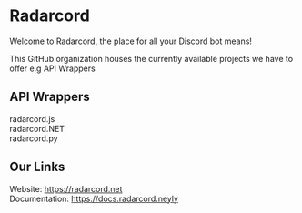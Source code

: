 # Radarcord

Welcome to Radarcord, the place for all your Discord bot means!

This GitHub organization houses the currently available projects we have to offer e.g API Wrappers

## API Wrappers

radarcord.js  
radarcord.NET  
radarcord.py  

## Our Links

Website: https://radarcord.net  
Documentation: https://docs.radarcord.neyly
